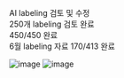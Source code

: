 AI labeling 검토 및 수정 <br>
250개 labeling 검토 완료 <br>
450/450 완료 <br>
6월 labeling 자료 170/413 완료 <br>

![image](https://github.com/user-attachments/assets/2e0672b5-1502-48d9-a229-435ba84a3a02)
![image](https://github.com/user-attachments/assets/bc18b4b2-3f6e-4a2c-a4c3-dfc330b1a13f)
